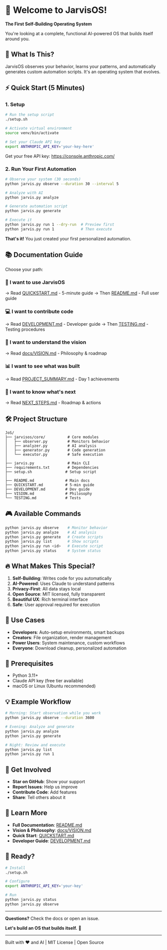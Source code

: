 # 👋 Welcome to JarvisOS!

**The First Self-Building Operating System**

You're looking at a complete, functional AI-powered OS that builds itself around you.

## 🎯 What Is This?

JarvisOS observes your behavior, learns your patterns, and automatically generates custom automation scripts. It's an operating system that evolves.

## ⚡ Quick Start (5 Minutes)

### 1. Setup

```bash
# Run the setup script
./setup.sh

# Activate virtual environment
source venv/bin/activate

# Set your Claude API key
export ANTHROPIC_API_KEY='your-key-here'
```

Get your free API key: https://console.anthropic.com/

### 2. Run Your First Automation

```bash
# Observe your system (30 seconds)
python jarvis.py observe --duration 30 --interval 5

# Analyze with AI
python jarvis.py analyze

# Generate automation script
python jarvis.py generate

# Execute it
python jarvis.py run 1 --dry-run  # Preview first
python jarvis.py run 1            # Then execute
```

**That's it!** You just created your first personalized automation.

## 📚 Documentation Guide

Choose your path:

### 🚀 **I want to use JarvisOS**
→ Read [QUICKSTART.md](QUICKSTART.md) - 5-minute guide
→ Then [README.md](README.md) - Full user guide

### 💻 **I want to contribute code**
→ Read [DEVELOPMENT.md](DEVELOPMENT.md) - Developer guide
→ Then [TESTING.md](TESTING.md) - Testing procedures

### 🎨 **I want to understand the vision**
→ Read [docs/VISION.md](docs/VISION.md) - Philosophy & roadmap

### 📊 **I want to see what was built**
→ Read [PROJECT_SUMMARY.md](PROJECT_SUMMARY.md) - Day 1 achievements

### 🎯 **I want to know what's next**
→ Read [NEXT_STEPS.md](NEXT_STEPS.md) - Roadmap & actions

## 🛠️ Project Structure

```
JoS/
├── jarvisos/core/          # Core modules
│   ├── observer.py         # Monitors behavior
│   ├── analyzer.py         # AI analysis
│   ├── generator.py        # Code generation
│   └── executor.py         # Safe execution
│
├── jarvis.py               # Main CLI
├── requirements.txt        # Dependencies
├── setup.sh               # Setup script
│
├── README.md              # Main docs
├── QUICKSTART.md          # 5-min guide
├── DEVELOPMENT.md         # Dev guide
├── VISION.md              # Philosophy
└── TESTING.md             # Tests
```

## 🎮 Available Commands

```bash
python jarvis.py observe    # Monitor behavior
python jarvis.py analyze    # AI analysis
python jarvis.py generate   # Create scripts
python jarvis.py list       # Show scripts
python jarvis.py run <id>   # Execute script
python jarvis.py status     # System status
```

## 🔥 What Makes This Special?

1. **Self-Building**: Writes code for you automatically
2. **AI-Powered**: Uses Claude to understand patterns
3. **Privacy-First**: All data stays local
4. **Open Source**: MIT licensed, fully transparent
5. **Beautiful UX**: Rich terminal interface
6. **Safe**: User approval required for execution

## 🎯 Use Cases

- **Developers**: Auto-setup environments, smart backups
- **Creators**: File organization, render management
- **Power Users**: System maintenance, custom workflows
- **Everyone**: Download cleanup, personalized automation

## 🚨 Prerequisites

- Python 3.11+
- Claude API key (free tier available)
- macOS or Linux (Ubuntu recommended)

## 💡 Example Workflow

```bash
# Morning: Start observation while you work
python jarvis.py observe --duration 3600

# Evening: Analyze and generate
python jarvis.py analyze
python jarvis.py generate

# Night: Review and execute
python jarvis.py list
python jarvis.py run 1
```

## 🤝 Get Involved

- **Star on GitHub**: Show your support
- **Report Issues**: Help us improve
- **Contribute Code**: Add features
- **Share**: Tell others about it

## 📖 Learn More

- **Full Documentation**: [README.md](README.md)
- **Vision & Philosophy**: [docs/VISION.md](docs/VISION.md)
- **Quick Start**: [QUICKSTART.md](QUICKSTART.md)
- **Developer Guide**: [DEVELOPMENT.md](DEVELOPMENT.md)

## 🎉 Ready?

```bash
# Install
./setup.sh

# Configure
export ANTHROPIC_API_KEY='your-key'

# Run
python jarvis.py status
python jarvis.py observe
```

---

**Questions?** Check the docs or open an issue.

**Let's build an OS that builds itself.** 🤖

---

Built with ❤️ and AI | MIT License | Open Source
